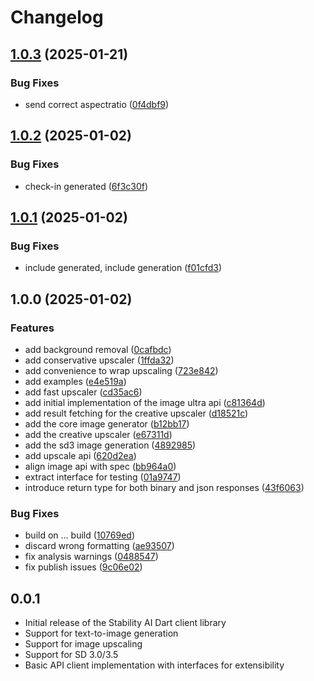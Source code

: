 # Changelog

## [1.0.3](https://github.com/cedricziel/stabilityai-dart/compare/v1.0.2...v1.0.3) (2025-01-21)


### Bug Fixes

* send correct aspectratio ([0f4dbf9](https://github.com/cedricziel/stabilityai-dart/commit/0f4dbf991f55eb4ec264cbd53416f2150753da4a))

## [1.0.2](https://github.com/cedricziel/stabilityai-dart/compare/v1.0.1...v1.0.2) (2025-01-02)


### Bug Fixes

* check-in generated ([6f3c30f](https://github.com/cedricziel/stabilityai-dart/commit/6f3c30fdd7ee90f23ec9bd6f77a16769bc7e882e))

## [1.0.1](https://github.com/cedricziel/stabilityai-dart/compare/v1.0.0...v1.0.1) (2025-01-02)


### Bug Fixes

* include generated, include generation ([f01cfd3](https://github.com/cedricziel/stabilityai-dart/commit/f01cfd31ef35446e425415f7065c790bb11bc599))

## 1.0.0 (2025-01-02)


### Features

* add background removal ([0cafbdc](https://github.com/cedricziel/stabilityai-dart/commit/0cafbdcaa2f2f48d06a8e808bc6f223626fd823e))
* add conservative upscaler ([1ffda32](https://github.com/cedricziel/stabilityai-dart/commit/1ffda320bf37bee6ee3d8a32b81ccdbd54c92429))
* add convenience to wrap upscaling ([723e842](https://github.com/cedricziel/stabilityai-dart/commit/723e842731f20e308edb476d2816c0b521d1acf1))
* add examples ([e4e519a](https://github.com/cedricziel/stabilityai-dart/commit/e4e519aa20b5067f6d20f9cff2dc1ce1d43fb7bf))
* add fast upscaler ([cd35ac6](https://github.com/cedricziel/stabilityai-dart/commit/cd35ac66b2fcd00fc5263f4655840c6035eba7a4))
* add initial implementation of the image ultra api ([c81364d](https://github.com/cedricziel/stabilityai-dart/commit/c81364d74436b584c22e3ca7c0c9020243eae679))
* add result fetching for the creative upscaler ([d18521c](https://github.com/cedricziel/stabilityai-dart/commit/d18521cea8d01e6c31052bc157db89e614c3134c))
* add the core image generator ([b12bb17](https://github.com/cedricziel/stabilityai-dart/commit/b12bb17f2518e49f650ec63f646cdd0c04b6d033))
* add the creative upscaler ([e67311d](https://github.com/cedricziel/stabilityai-dart/commit/e67311d7c6bc4f48fe722fd6829de605386d73f9))
* add the sd3 image generation ([4892985](https://github.com/cedricziel/stabilityai-dart/commit/48929858d049d23654c1f952fcfc3fa1b12b2fce))
* add upscale api ([620d2ea](https://github.com/cedricziel/stabilityai-dart/commit/620d2eaf8c50b2ebbec0efce4384ba2a37bed548))
* align image api with spec ([bb964a0](https://github.com/cedricziel/stabilityai-dart/commit/bb964a0336940082178cf834a4ff5cb7ea4f3caf))
* extract interface for testing ([01a9747](https://github.com/cedricziel/stabilityai-dart/commit/01a9747461ff7ce7e2984a2c6d7dd531a31d146f))
* introduce return type for both binary and json responses ([43f6063](https://github.com/cedricziel/stabilityai-dart/commit/43f6063b680f5b57f184125380eb861cca167ab0))


### Bug Fixes

* build on ... build ([10769ed](https://github.com/cedricziel/stabilityai-dart/commit/10769ed4aad7475eb5c904fdac18b97d08265f21))
* discard wrong formatting ([ae93507](https://github.com/cedricziel/stabilityai-dart/commit/ae935074d9d1c5f6ab083b7893a74e889da7e82d))
* fix analysis warnings ([0488547](https://github.com/cedricziel/stabilityai-dart/commit/04885477d2804c781a6157243bd6a54032474c0b))
* fix publish issues ([9c06e02](https://github.com/cedricziel/stabilityai-dart/commit/9c06e02f1b8cbddf380bdb225657963e37c2d055))

## 0.0.1

* Initial release of the Stability AI Dart client library
* Support for text-to-image generation
* Support for image upscaling
* Support for SD 3.0/3.5
* Basic API client implementation with interfaces for extensibility
